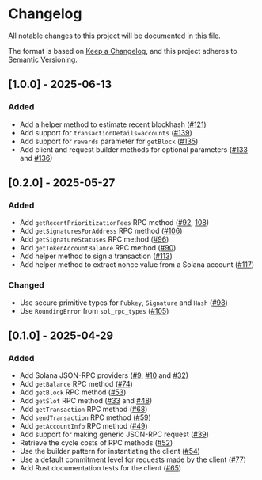 # Changelog

All notable changes to this project will be documented in this file.

The format is based on [Keep a Changelog](https://keepachangelog.com/en/1.1.0/),
and this project adheres to [Semantic Versioning](https://semver.org/spec/v2.0.0.html).

## [1.0.0] - 2025-06-13

### Added
- Add a helper method to estimate recent blockhash ([#121](https://github.com/dfinity/sol-rpc-canister/pull/121))
- Add support for `transactionDetails=accounts` ([#139](https://github.com/dfinity/sol-rpc-canister/pull/139))
- Add support for `rewards` parameter for `getBlock` ([#135](https://github.com/dfinity/sol-rpc-canister/pull/135))
- Add client and request builder methods for optional parameters ([#133](https://github.com/dfinity/sol-rpc-canister/pull/133) and [#136](https://github.com/dfinity/sol-rpc-canister/pull/136))

## [0.2.0] - 2025-05-27

### Added

- Add `getRecentPrioritizationFees` RPC method ([#92](https://github.com/dfinity/sol-rpc-canister/pull/92), [108](https://github.com/dfinity/sol-rpc-canister/pull/108))
- Add `getSignaturesForAddress` RPC method ([#106](https://github.com/dfinity/sol-rpc-canister/pull/106))
- Add `getSignatureStatuses` RPC method ([#96](https://github.com/dfinity/sol-rpc-canister/pull/96))
- Add `getTokenAccountBalance` RPC method ([#90](https://github.com/dfinity/sol-rpc-canister/pull/90))
- Add helper method to sign a transaction ([#113](https://github.com/dfinity/sol-rpc-canister/pull/113))
- Add helper method to extract nonce value from a Solana account ([#117](https://github.com/dfinity/sol-rpc-canister/pull/117))

### Changed

- Use secure primitive types for `Pubkey`, `Signature` and `Hash` ([#98](https://github.com/dfinity/sol-rpc-canister/pull/98))
- Use `RoundingError` from `sol_rpc_types` ([#105](https://github.com/dfinity/sol-rpc-canister/pull/105))

## [0.1.0] - 2025-04-29

### Added

- Add Solana JSON-RPC providers ([#9](https://github.com/dfinity/sol-rpc-canister/pull/9), [#10](https://github.com/dfinity/sol-rpc-canister/pull/10) and [#32](https://github.com/dfinity/sol-rpc-canister/pull/32))
- Add `getBalance` RPC method ([#74](https://github.com/dfinity/sol-rpc-canister/pull/74))
- Add `getBlock` RPC method ([#53](https://github.com/dfinity/sol-rpc-canister/pull/53))
- Add `getSlot` RPC method ([#33](https://github.com/dfinity/sol-rpc-canister/pull/33) and [#48](https://github.com/dfinity/sol-rpc-canister/pull/48))
- Add `getTransaction` RPC method ([#68](https://github.com/dfinity/sol-rpc-canister/pull/68))
- Add `sendTransaction` RPC method ([#59](https://github.com/dfinity/sol-rpc-canister/pull/59))
- Add `getAccountInfo` RPC method ([#49](https://github.com/dfinity/sol-rpc-canister/pull/49))
- Add support for making generic JSON-RPC request ([#39](https://github.com/dfinity/sol-rpc-canister/pull/39))
- Retrieve the cycle costs of RPC methods ([#52](https://github.com/dfinity/sol-rpc-canister/pull/52))
- Use the builder pattern for instantiating the client ([#54](https://github.com/dfinity/sol-rpc-canister/pull/54))
- Use a default commitment level for requests made by the client ([#77](https://github.com/dfinity/sol-rpc-canister/pull/77))
- Add Rust documentation tests for the client ([#65](https://github.com/dfinity/sol-rpc-canister/pull/65))
